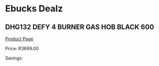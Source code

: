 
# Ebucks Dealz
## DHG132 DEFY 4 BURNER GAS HOB BLACK 600
[Product Page](https://www.ebucks.com/web/shop/productSelected.do?prodId=1232584801&catId=704989856)

Price: R3699.00

Savings: 


	
